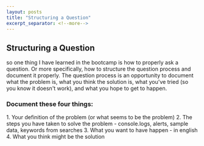 ```yaml
---
layout: posts
title: "Structuring a Question"
excerpt_separator: <!--more-->
---
```

## Structuring a Question

<!--more-->

so one thing I have learned in the bootcamp is how to properly ask a question. Or more specifically, how to structure the question process and document it properly. The question process is an opportunity to document what the problem is, what you think the solution is, what you've tried (so you know it doesn't work), and what you hope to get to happen. 


<h3> Document these four things:</h3>
1. Your definition of the problem (or what seems to be the problem)
2. The steps you have taken to solve the problem
	- console.logs, alerts, sample data, keywords from searches
3. What you want to have happen - in english
4. What you think might be the solution